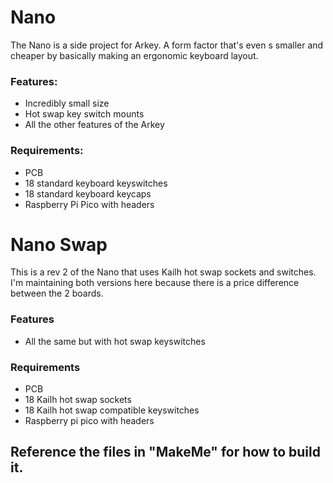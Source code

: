 # Nano 
The Nano is a side project for Arkey. A form factor that's even s smaller and cheaper by basically making an ergonomic keyboard layout.

### Features:
- Incredibly small size
- Hot swap key switch mounts
- All the other features of the Arkey

### Requirements:
- PCB
- 18 standard keyboard keyswitches
- 18 standard keyboard keycaps
- Raspberry Pi Pico with headers



# Nano Swap
This is a rev 2 of the Nano that uses Kailh hot swap sockets and switches.
I'm maintaining both versions here because there is a price difference between the 2 boards.

### Features
- All the same but with hot swap keyswitches

### Requirements
- PCB
- 18 Kailh hot swap sockets
- 18 Kailh hot swap compatible keyswitches
- Raspberry pi pico with headers


## Reference the files in "MakeMe" for how to build it. 
